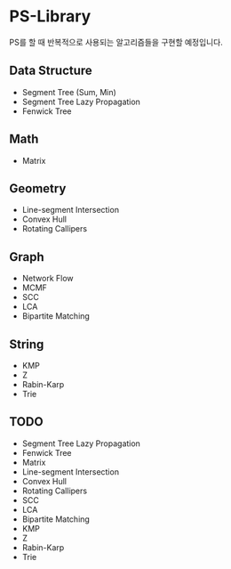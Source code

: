 # PS-Library

PS를 할 때 반복적으로 사용되는 알고리즘들을 구현할 예정입니다.

## Data Structure
- Segment Tree (Sum, Min) 
- Segment Tree Lazy Propagation 
- Fenwick Tree 

## Math
- Matrix 
## Geometry
- Line-segment Intersection 
- Convex Hull 
- Rotating Callipers 
  
## Graph
- Network Flow
- MCMF
- SCC 
- LCA 
- Bipartite Matching 

## String
- KMP 
- Z 
- Rabin-Karp
- Trie

## TODO 
- Segment Tree Lazy Propagation 
- Fenwick Tree 
- Matrix 
- Line-segment Intersection 
- Convex Hull 
- Rotating Callipers
- SCC 
- LCA 
- Bipartite Matching
- KMP 
- Z 
- Rabin-Karp
- Trie